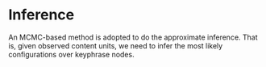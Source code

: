 Inference
===========

An MCMC-based method is adopted to do the approximate inference. That is, given observed content units, we need to infer the most likely configurations over keyphrase nodes.


